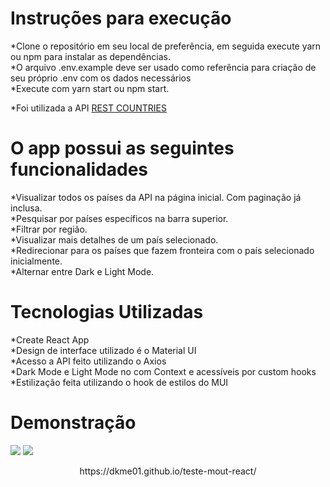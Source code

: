# Instruções para execução


*Clone o repositório em seu local de preferência, em seguida execute yarn ou npm para instalar as dependências.
<br/>
*O arquivo .env.example deve ser usado como referência para criação de seu próprio .env com os dados necessários
<br/>
*Execute com yarn start ou npm start.

*Foi utilizada a API <a href=“https://restcountries.eu/“>REST COUNTRIES</a>

# O app possui as seguintes funcionalidades

*Visualizar todos os países da API na página inicial. Com paginação já inclusa.
<br/>
*Pesquisar por países específicos na barra superior.
<br/>
*Filtrar por região.
<br/>
*Visualizar mais detalhes de um país selecionado.
<br/>
*Redirecionar para os países que fazem fronteira com o país selecionado inicialmente.
<br/>
*Alternar entre Dark e Light Mode.

# Tecnologias Utilizadas

*Create React App
<br/>
*Design de interface utilizado é o Material UI
<br/>
*Acesso a API feito utilizando o Axios
<br/>
*Dark Mode e Light Mode no com Context e acessíveis por custom hooks
<br/>
*Estilização feita utilizando o hook de estilos do MUI

# Demonstração

<a href="https://ibb.co/1rf3jXf"><img src="https://i.ibb.co/pfvg5Kv/Screenshot-18.png" target="_blank" border="0"></a>
<a href="https://ibb.co/CPzPxx2"><img src="https://i.ibb.co/phxhCCy/Screenshot-19.png" target="_blank" border="0"></a>

<p align="center">
   https://dkme01.github.io/teste-mout-react/
</p>
